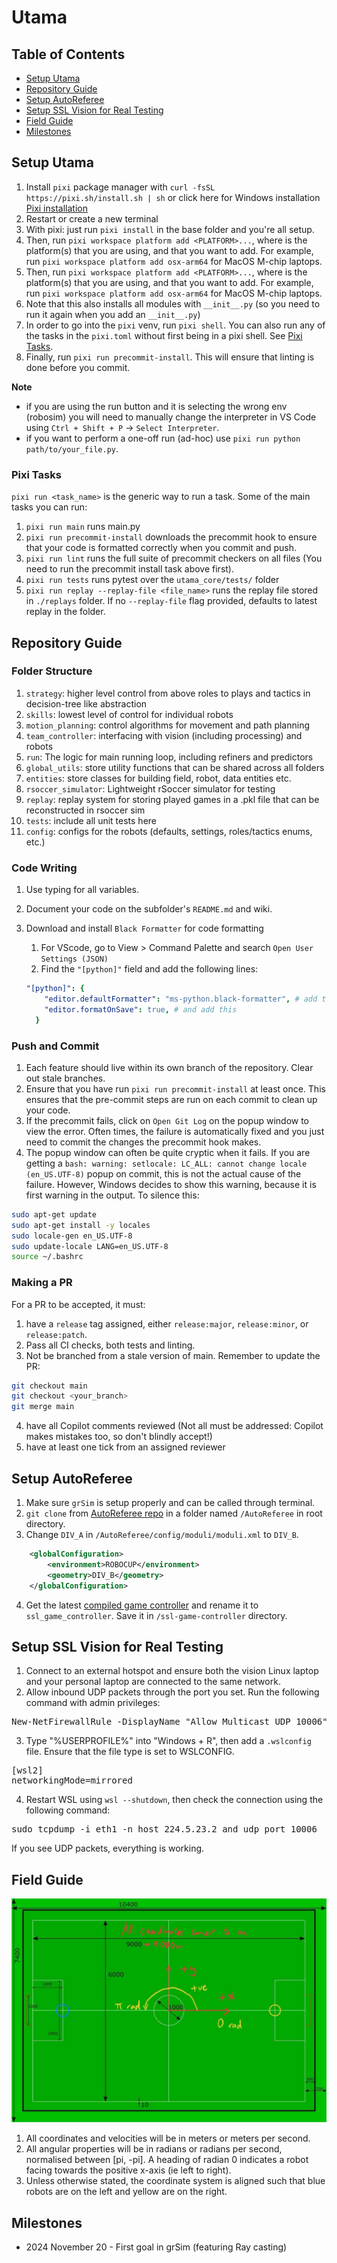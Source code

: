 # Utama

## Table of Contents
- [Setup Utama](#setup-utama)
- [Repository Guide](#repository-guide)
- [Setup AutoReferee](#setup-autoreferee)
- [Setup SSL Vision for Real Testing](#setup-ssl-vision-for-real-testing)
- [Field Guide](#field-guide)
- [Milestones](#milestones)

## Setup Utama

1. Install `pixi` package manager with `curl -fsSL https://pixi.sh/install.sh | sh` or click here for Windows installation [Pixi installation](https://pixi.sh/latest/#__tabbed_1_1) 
1. Restart or create a new terminal 
1. With pixi: just run `pixi install` in the base folder and you're all setup.
1. Then, run `pixi workspace platform add <PLATFORM>...`, where <PLATFORM> is the platform(s) that you are using, and that you want to add. For example, run `pixi workspace platform add osx-arm64` for MacOS M-chip laptops.
1. Then, run `pixi workspace platform add <PLATFORM>...`, where <PLATFORM> is the platform(s) that you are using, and that you want to add. For example, run `pixi workspace platform add osx-arm64` for MacOS M-chip laptops.
1. Note that this also installs all modules with `__init__.py` (so you need to run it again when you add an `__init__.py`)
1. In order to go into the `pixi` venv, run `pixi shell`. You can also run any of the tasks in the `pixi.toml` without first being in a pixi shell. See [Pixi Tasks](#pixi-tasks).
1. Finally, run `pixi run precommit-install`. This will ensure that linting is done before you commit.

**Note**
- if you are using the run button and it is selecting the wrong env (robosim) you will need to manually change the interpreter in VS Code using `Ctrl + Shift + P` -> `Select Interpreter`.
- if you want to perform a one-off run (ad-hoc) use `pixi run python path/to/your_file.py`.

### Pixi Tasks
`pixi run <task_name>` is the generic way to run a task. Some of the main tasks you can run:
1. `pixi run main` runs main.py
2. `pixi run precommit-install` downloads the precommit hook to ensure that your code is formatted correctly when you commit and push.
3. `pixi run lint` runs the full suite of precommit checkers on all files (You need to run the precommit install task above first).
4. `pixi run tests` runs pytest over the `utama_core/tests/` folder
5. `pixi run replay --replay-file <file_name>` runs the replay file stored in `./replays` folder. If no `--replay-file` flag provided, defaults to latest replay in the folder.

## Repository Guide

### Folder Structure

1. `strategy`: higher level control from above roles to plays and tactics in decision-tree like abstraction
2. `skills`: lowest level of control for individual robots
3. `motion_planning`: control algorithms for movement and path planning
4. `team_controller`: interfacing with vision (including processing) and robots
5. `run`: The logic for main running loop, including refiners and predictors
6. `global_utils`: store utility functions that can be shared across all folders
7. `entities`: store classes for building field, robot, data entities etc.
8. `rsoccer_simulator`: Lightweight rSoccer simulator for testing
9. `replay`: replay system for storing played games in a .pkl file that can be reconstructed in rsoccer sim
10. `tests`: include all unit tests here
11. `config`: configs for the robots (defaults, settings, roles/tactics enums, etc.)

### Code Writing

1. Use typing for all variables.
2. Document your code on the subfolder's `README.md` and wiki.
3. Download and install `Black Formatter` for code formatting

   1. For VScode, go to View > Command Palette and search `Open User Settings (JSON)`
   2. Find the `"[python]"` field and add the following lines:

   ```yaml
   "[python]": {
       "editor.defaultFormatter": "ms-python.black-formatter", # add this
       "editor.formatOnSave": true, # and add this
     }
   ```

### Push and Commit

1. Each feature should live within its own branch of the repository. Clear out stale branches.
2. Ensure that you have run `pixi run precommit-install` at least once. This ensures that the pre-commit steps are run on each commit to clean up your code.
3. If the precommit fails, click on `Open Git Log` on the popup window to view the error. Often times, the failure is automatically fixed and you just need to commit the changes the precommit hook makes.
4. The popup window can often be quite cryptic when it fails. If you are getting a `bash: warning: setlocale: LC_ALL: cannot change locale (en_US.UTF-8)` popup on commit, this is not the actual cause of the failure. However, Windows decides to show this warning, because it is first warning in the output. To silence this:
```bash
sudo apt-get update
sudo apt-get install -y locales
sudo locale-gen en_US.UTF-8
sudo update-locale LANG=en_US.UTF-8
source ~/.bashrc
```

### Making a PR
For a PR to be accepted, it must:
1. have a `release` tag assigned, either `release:major`, `release:minor`, or `release:patch`.
2. Pass all CI checks, both tests and linting.
3. Not be branched from a stale version of main. Remember to update the PR:
```bash
git checkout main
git checkout <your_branch>
git merge main
```
4. have all Copilot comments reviewed (Not all must be addressed: Copilot makes mistakes too, so don't blindly accept!)
5. have at least one tick from an assigned reviewer

## Setup AutoReferee

1. Make sure `grSim` is setup properly and can be called through terminal.
2. `git clone` from [AutoReferee repo](https://github.com/TIGERs-Mannheim/AutoReferee) in a folder named `/AutoReferee` in root directory.
3. Change `DIV_A` in `/AutoReferee/config/moduli/moduli.xml` to `DIV_B`.

```xml
    <globalConfiguration>
        <environment>ROBOCUP</environment>
        <geometry>DIV_B</geometry>
    </globalConfiguration>
```

4. Get the latest [compiled game controller](https://github.com/RoboCup-SSL/ssl-game-controller/releases/) and rename it to `ssl_game_controller`. Save it in `/ssl-game-controller` directory.

## Setup SSL Vision for Real Testing

1. Connect to an external hotspot and ensure both the vision Linux laptop and your personal laptop are connected to the same network.
2. Allow inbound UDP packets through the port you set. Run the following command with admin privileges:
<pre>
New-NetFirewallRule -DisplayName "Allow Multicast UDP 10006" -Direction Inbound -Protocol UDP -LocalPort 10006 -Action Allow
</pre>
3. Type "%USERPROFILE%" into "Windows + R", then add a `.wslconfig` file. Ensure that the file type is set to WSLCONFIG.
<pre>
[wsl2]
networkingMode=mirrored
</pre>
4. Restart WSL using `wsl --shutdown`, then check the connection using the following command:
<pre>
sudo tcpdump -i eth1 -n host 224.5.23.2 and udp port 10006
</pre>
If you see UDP packets, everything is working.

## Field Guide

![field_guide](assets/images/field_guide.jpg)

1. All coordinates and velocities will be in meters or meters per second.
2. All angular properties will be in radians or radians per second, normalised between [pi, -pi]. A heading of radian 0 indicates a robot facing towards the positive x-axis (ie left to right).
3. Unless otherwise stated, the coordinate system is aligned such that blue robots are on the left and yellow are on the right.

## Milestones

- 2024 November 20 - First goal in grSim (featuring Ray casting)
